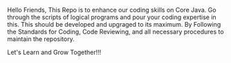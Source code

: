 Hello Friends,
This Repo is to enhance our coding skills on Core Java. Go through the scripts of logical programs and pour your coding expertise in this.
This should be developed and upgraged to its maximum.
By Following the Standards for Coding, Code Reviewing, and all necessary procedures to maintain the repository.

Let's Learn and Grow Together!!!
